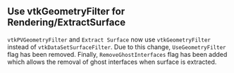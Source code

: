 ## Use vtkGeometryFilter for Rendering/ExtractSurface

`vtkPVGeometryFilter` and `Extract Surface` now use `vtkGeometryFilter` instead of `vtkDataSetSurfaceFilter`.
Due to this change, `UseGeometryFilter` flag has been removed. Finally, `RemoveGhostInterfaces` flag has been
added which allows the removal of ghost interfaces when surface is extracted.
